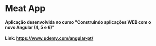 # Meat App

#### Aplicação desenvolvida no curso "Construindo aplicações WEB com o novo Angular (4, 5 e 6)" 
#### Link: https://www.udemy.com/angular-pt/


